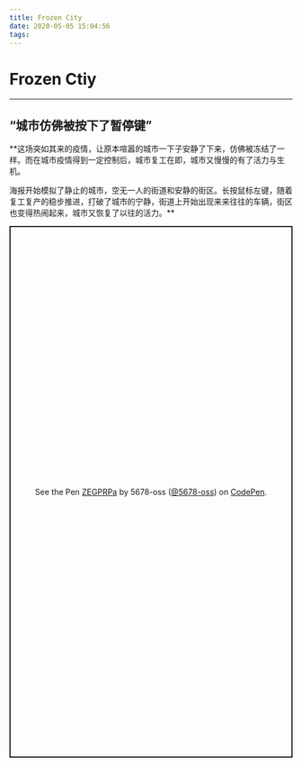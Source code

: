 ```yaml
---
title: Frozen City
date: 2020-05-05 15:04:56
tags:
---
```

# Frozen Ctiy
---
## “城市仿佛被按下了暂停键”

**这场突如其来的疫情，让原本喧嚣的城市一下子安静了下来，仿佛被冻结了一样。而在城市疫情得到一定控制后，城市复工在即，城市又慢慢的有了活力与生机。

海报开始模拟了静止的城市，空无一人的街道和安静的街区。长按鼠标左键，随着复工复产的稳步推进，打破了城市的宁静，街道上开始出现来来往往的车辆，街区也变得热闹起来，城市又恢复了以往的活力。**

<p class="codepen" data-height="945" data-theme-id="light" data-default-tab="js,result" data-user="5678-oss" data-slug-hash="ZEGPRPa" style="height: 945px; box-sizing: border-box; display: flex; align-items: center; justify-content: center; border: 2px solid; margin: 1em 0; padding: 1em;" data-pen-title="ZEGPRPa">
  <span>See the Pen <a href="https://codepen.io/5678-oss/pen/ZEGPRPa">
  ZEGPRPa</a> by 5678-oss (<a href="https://codepen.io/5678-oss">@5678-oss</a>)
  on <a href="https://codepen.io">CodePen</a>.</span>
</p>
<script async src="https://static.codepen.io/assets/embed/ei.js"></script>


